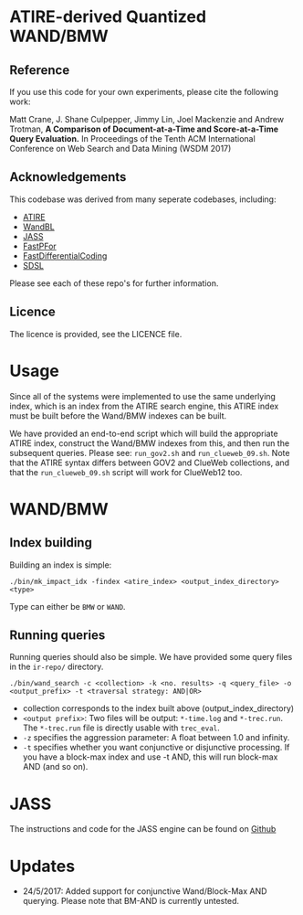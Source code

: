 ATIRE-derived Quantized WAND/BMW
======================

Reference
---------
If you use this code for your own experiments, please cite the following work:


Matt Crane, J. Shane Culpepper, Jimmy Lin, Joel Mackenzie and Andrew Trotman,
**A Comparison of Document-at-a-Time and Score-at-a-Time Query Evaluation.**
In Proceedings of the Tenth ACM International Conference on Web Search and Data Mining (WSDM 2017)

Acknowledgements
----------------
This codebase was derived from many seperate codebases, including:

- [ATIRE](https://github.com/snapbug/atire)
- [WandBL](https://github.com/jsc/WANDbl)
- [JASS](https://github.com/lintool/JASS)
- [FastPFor](https://github.com/lemire/FastPFor)
- [FastDifferentialCoding](https://github.com/lemire/FastDifferentialCoding)
- [SDSL](https://github.com/simongog/sdsl-lite)

Please see each of these repo's for further information.

Licence
-------
The licence is provided, see the LICENCE file.

Usage
=====
Since all of the systems were implemented to use the same underlying index,
which is an index from the ATIRE search engine, this ATIRE index must be 
built before the Wand/BMW indexes can be built.

We have provided an end-to-end script which will build the appropriate ATIRE
index, construct the Wand/BMW indexes from this, and then run the subsequent
queries. Please see: `run_gov2.sh` and `run_clueweb_09.sh`. 
Note that the ATIRE syntax differs between GOV2 and ClueWeb collections,
and that the `run_clueweb_09.sh` script will work for ClueWeb12 too.

WAND/BMW
========
Index building
--------------
Building an index is simple:

`./bin/mk_impact_idx -findex <atire_index> <output_index_directory> <type>`

Type can either be `BMW` or `WAND`.

Running queries
---------------
Running queries should also be simple. We have provided some query files in
the `ir-repo/` directory.

`./bin/wand_search -c <collection> -k <no. results> -q <query_file> -o <output_prefix> -t <traversal strategy: AND|OR>`
- collection corresponds to the index built above (output_index_directory)
- `<output prefix>`: Two files will be output: `*-time.log` and `*-trec.run`.
The `*-trec.run` file is directly usable with `trec_eval`.
- `-z` specifies the aggression parameter: A float between 1.0 and infinity.
- `-t` specifies whether you want conjunctive or disjunctive processing. If you have a block-max index and use -t AND, this will run block-max AND (and so on).

JASS
====
The instructions and code for the JASS engine can be found on [Github](https://github.com/lintool/JASS)

Updates
=======
* 24/5/2017: Added support for conjunctive Wand/Block-Max AND querying. Please
note that BM-AND is currently untested.
